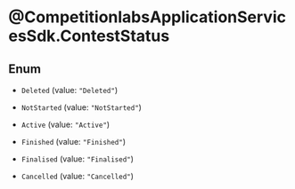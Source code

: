 # @CompetitionlabsApplicationServicesSdk.ContestStatus

## Enum


* `Deleted` (value: `"Deleted"`)

* `NotStarted` (value: `"NotStarted"`)

* `Active` (value: `"Active"`)

* `Finished` (value: `"Finished"`)

* `Finalised` (value: `"Finalised"`)

* `Cancelled` (value: `"Cancelled"`)


